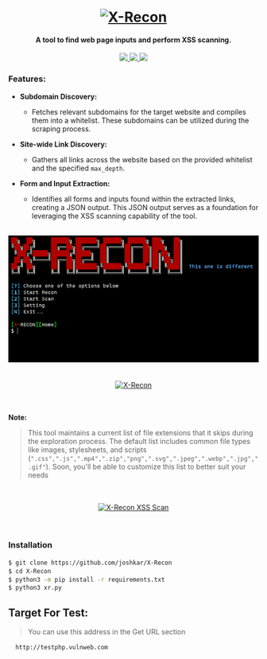 <h1 align="center">
  <br>
  <a href="https://github.com/joshkar/X-Recon"><img src=".imgs/banner.jpg" alt="X-Recon"></a>

</h1>

<h4 align="center">A tool to find web page inputs and perform XSS scanning.</h4>

<p align="center">

  <a href="http://python.org">
    <img src="https://img.shields.io/badge/python-v3-blue">
  </a>

  <a href="https://en.wikipedia.org/wiki/Linux">
    <img src="https://img.shields.io/badge/Platform-Linux-red">
  </a>

  <a href="https://en.wikipedia.org/wiki/Microsoft_Windows">
    <img src="https://img.shields.io/badge/Platform-Windows-blue">
  </a>

</p>

### Features:
- **Subdomain Discovery:**
  - Fetches relevant subdomains for the target website and compiles them into a whitelist. These subdomains can be utilized during the scraping process.

- **Site-wide Link Discovery:**
  - Gathers all links across the website based on the provided whitelist and the specified `max_depth`.

- **Form and Input Extraction:**
  - Identifies all forms and inputs found within the extracted links, creating a JSON output. This JSON output serves as a foundation for leveraging the XSS scanning capability of the tool.

<br>
  <div align="center">
    <a href="https://github.com/joshkar/X-Recon"><img src=".imgs/newdemo.png" alt="X-Recon XSS Scan"></a>
  </div>
<br>

<br>
  <div align="center">
    <a href="https://github.com/joshkar/X-Recon"><img src=".imgs/demo1.jpg" alt="X-Recon"></a>
  </div>
<br>
<br>

**Note:** 

>This tool maintains a current list of file extensions that it skips during the exploration process. The default list includes common file types like images, stylesheets, and scripts (`".css",".js",".mp4",".zip","png",".svg",".jpeg",".webp",".jpg",".gif"`). Soon, you'll be able to customize this list to better suit your needs

<br>
<br>
  <div align="center">
    <a href="https://github.com/joshkar/X-Recon"><img src=".imgs/demo2.jpg" alt="X-Recon XSS Scan"></a>
  </div>
<br>
<br>

### Installation

```bash
$ git clone https://github.com/joshkar/X-Recon
$ cd X-Recon
$ python3 -m pip install -r requirements.txt
$ python3 xr.py
```

## Target For Test:
> You can use this address in the Get URL section
```bash
  http://testphp.vulnweb.com
```